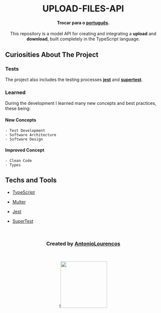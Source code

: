 <div align="center">

# **UPLOAD-FILES-API**

#### Trocar para o **[português](https://github.com/AntonioLourencos/upload-file-api/blob/master/readme.md)**.

This repository is a model API for creating and integrating a **upload** and **download**, built completely in the TypeScript language.

</div>

## **Curiosities About The Project**

### **Tests**

The project also includes the testing processes **[jest](https://jestjs.io/)** and **[supertest](https://github.com/visionmedia/supertest)**.

### **Learned**

During the development I learned many new concepts and best practices, these being:

#### **New Concepts**

    - Test Development
    - Software Architecture
    - Software Design

#### **Improved Concept**

    - Clean Code
    - Types

## **Techs and Tools**

-   [TypeScript](https://www.typescriptlang.org/)

-   [Multer](https://github.com/expressjs/multer)

-   [Jest](https://jestjs.io/)

-   [SuperTest](https://github.com/visionmedia/supertest)

<div align="center">

<br />

### **Created by [AntonioLourencos](https://www.linkedin.com/in/antoniolourencos/)**

<br />

!<img width="150" src="https://camo.githubusercontent.com/affae0a22ee54ab97fb432a0cea816c8f42ad80b1d3d6c132c3e65d10c764815/68747470733a2f2f656e637279707465642d74626e302e677374617469632e636f6d2f696d616765733f713d74626e3a414e643947635279495f2d67584367645368534479767453735839665442684146796d7277596f4f304126757371703d434155"/>

</div>
